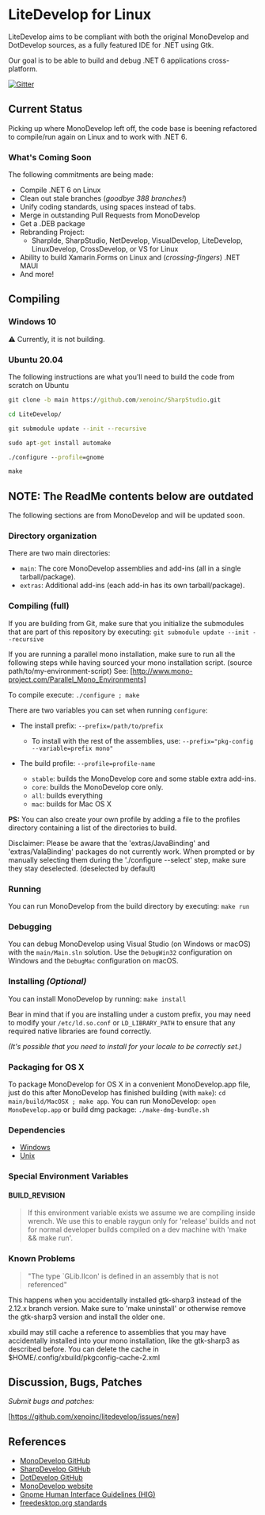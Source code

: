# LiteDevelop for Linux

LiteDevelop aims to be compliant with both the original MonoDevelop and DotDevelop sources, as a fully featured IDE for .NET using Gtk.

Our goal is to be able to build and debug .NET 6 applications cross-platform.

[![Gitter](https://badges.gitter.im/Join%20Chat.svg)](https://gitter.im/mono/monodevelop?utm_source=badge&utm_medium=badge&utm_campaign=pr-badge&utm_content=badge)

## Current Status

Picking up where MonoDevelop left off, the code base is beening refactored to compile/run again on Linux and to work with .NET 6.

### What's Coming Soon

The following commitments are being made:

* Compile .NET 6 on Linux
* Clean out stale branches (_goodbye 388 branches!_)
* Unify coding standards, using spaces instead of tabs.
* Merge in outstanding Pull Requests from MonoDevelop
* Get a .DEB package
* Rebranding Project:
  * SharpIde, SharpStudio, NetDevelop, VisualDevelop, LiteDevelop, LinuxDevelop, CrossDevelop, or VS for Linux
* Ability to build Xamarin.Forms on Linux and (_crossing-fingers_) .NET MAUI
* And more!

## Compiling

### Windows 10

:warning: Currently, it is not building.

### Ubuntu 20.04

The following instructions are what you'll need to build the code from scratch on Ubuntu

```cmd
git clone -b main https://github.com/xenoinc/SharpStudio.git

cd LiteDevelop/

git submodule update --init --recursive

sudo apt-get install automake

./configure --profile=gnome

make
```

## NOTE: The ReadMe contents below are outdated

The following sections are from MonoDevelop and will be updated soon.

### Directory organization

There are two main directories:

* `main`: The core MonoDevelop assemblies and add-ins (all in a single
    tarball/package).
* `extras`: Additional add-ins (each add-in has its own
    tarball/package).

### Compiling (full)

If you are building from Git, make sure that you initialize the submodules
that are part of this repository by executing:
`git submodule update --init --recursive`

If you are running a parallel mono installation, make sure to run all the following steps
while having sourced your mono installation script. (source path/to/my-environment-script)
See: [http://www.mono-project.com/Parallel_Mono_Environments]

To compile execute:
`./configure ; make`

There are two variables you can set when running `configure`:

* The install prefix: `--prefix=/path/to/prefix`
  * To install with the rest of the assemblies, use:
  `--prefix="pkg-config --variable=prefix mono"`

* The build profile: `--profile=profile-name`
  * `stable`: builds the MonoDevelop core and some stable extra add-ins.
  * `core`: builds the MonoDevelop core only.
  * `all`: builds everything
  * `mac`: builds for Mac OS X

**PS:** You can also create your own profile by adding a file to the profiles directory containing a list of the directories to build.

Disclaimer: Please be aware that the 'extras/JavaBinding' and 'extras/ValaBinding' packages do not currently work. When prompted or by manually selecting them during the './configure --select' step, make sure they stay deselected. (deselected by default)

### Running

You can run MonoDevelop from the build directory by executing:
`make run`

### Debugging

You can debug MonoDevelop using Visual Studio (on Windows or macOS) with the
`main/Main.sln` solution. Use the `DebugWin32` configuration on Windows and the
`DebugMac` configuration on macOS.

### Installing *(Optional)*

You can install MonoDevelop by running:
`make install`

Bear in mind that if you are installing under a custom prefix, you may need to modify your `/etc/ld.so.conf` or `LD_LIBRARY_PATH` to ensure that any required native libraries are found correctly.

*(It's possible that you need to install for your locale to be
correctly set.)*

### Packaging for OS X

To package MonoDevelop for OS X in a convenient MonoDevelop.app
file, just do this after MonoDevelop has finished building (with
`make`): `cd main/build/MacOSX ; make app`.
You can run MonoDevelop: `open MonoDevelop.app` or build dmg package: `./make-dmg-bundle.sh`

### Dependencies

* [Windows](https://github.com/mono/md-website/blob/gh-pages/developers/building-monodevelop.md#prerequisites-and-source)
* [Unix](http://www.monodevelop.com/developers/building-monodevelop/#linux)

### Special Environment Variables

#### BUILD_REVISION

> If this environment variable exists we assume we are compiling inside wrench.
> We use this to enable raygun only for 'release' builds and not for normal
> developer builds compiled on a dev machine with 'make && make run'.

### Known Problems

> "The type `GLib.IIcon' is defined in an assembly that is not referenced"

This happens when you accidentally installed gtk-sharp3 instead of the 2.12.x branch version.
Make sure to 'make uninstall' or otherwise remove the gtk-sharp3 version and install the older one.

xbuild may still cache a reference to assemblies that you may have accidentally installed into your mono installation,
like the gtk-sharp3 as described before. You can delete the cache in $HOME/.config/xbuild/pkgconfig-cache-2.xml

## Discussion, Bugs, Patches

_Submit bugs and patches:_

[https://github.com/xenoinc/litedevelop/issues/new]

## References

* [MonoDevelop GitHub](https://github.com/mono/monodevelop)
* [SharpDevelop GitHub](https://github.com/icsharpcode/SharpDevelop)
* [DotDevelop GitHub](https://github.com/dotdevelop)
* [MonoDevelop website](http://www.monodevelop.com)
* [Gnome Human Interface Guidelines (HIG)](https://developer.gnome.org/hig/stable/)
* [freedesktop.org standards](http://freedesktop.org/Standards/)
